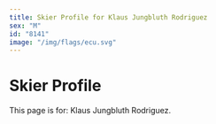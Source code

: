 ```yaml
---
title: Skier Profile for Klaus Jungbluth Rodriguez
sex: "M"
id: "8141"
image: "/img/flags/ecu.svg" 
---
```


# Skier Profile

This page is for: Klaus Jungbluth Rodriguez.
    